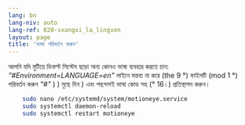 ```yaml
---
lang: bn
lang-niv: auto
lang-ref: 020-sxangxi_la_lingvon
layout: page
title: 'ভাষা পরিবর্তন করুন'
---
```


আপনি যদি মুটিয়ে ডিফল্ট সিস্টেম ছাড়া অন্য কোনও ভাষা ব্যবহার করতে চান: _"#Environment=LANGUAGE=en"_ লাইনে মন্তব্য না করে (the 9 °) ফাইলটি (mod 1 °) পরিবর্তন করুন _"#"_ ) ) মুছে দিন ) এবং পছন্দসই ভাষা কোড সহ (° 16।) প্রতিস্থাপন করুন।

```bash
    sudo nano /etc/systemd/system/motioneye.service
    sudo systemctl daemon-reload
    sudo systemctl restart motioneye
```

